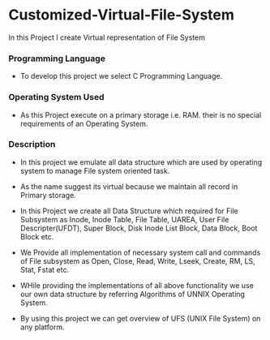 # Customized-Virtual-File-System
In this Project I create Virtual representation  of File System 

<h3 align="left">Programming Language</h3>

- To develop this project we select C Programming Language.
<h3 align="left">Operating System Used</h3> 

- As this Project execute on a primary storage i.e. RAM. their is no special requirements of an Operating System.
<h3 align="left">Description</h3> 

- In this project we emulate all data structure which are used by operating system to manage File system oriented task.

- As the name suggest its virtual because we maintain all record in Primary storage.

- In this Project we create all Data Structure which required for File Subsystem as Inode, Inode Table, File Table, UAREA, User File Descripter(UFDT), Super Block, Disk Inode List Block, Data Block, Boot Block etc.

- We Provide all implementation of necessary system call and commands of File subsystem as Open, Close, Read, Write, Lseek, Create, RM, LS, Stat, Fstat etc.

- WHile providing the implementations of all above functionality we use our own data structure by referring  Algorithms of UNNIX Operating System.

- By using this project we can get overview of UFS (UNIX File System) on any platform.


